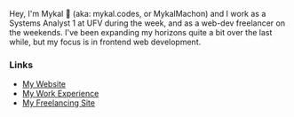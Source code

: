 Hey, I'm Mykal 👋 (aka: mykal.codes, or MykalMachon) and I work as a Systems Analyst 1 at UFV during the week, and as a web-dev freelancer on the weekends. I've been expanding my horizons quite a bit over the last while, but my focus is in frontend web development.  

### Links
- [My Website](https://mykal.codes)
- [My Work Experience](https://timeline.mykal.codes)
- [My Freelancing Site](https://tinybox.dev)


<!--START_SECTION:activity-->

<!--END_SECTION:activity-->
<!--
**MykalMachon/MykalMachon** is a ✨ _special_ ✨ repository because its `README.md` (this file) appears on your GitHub profile.

Here are some ideas to get you started:

- 🔭 I’m currently working on ...
- 🌱 I’m currently learning ...
- 👯 I’m looking to collaborate on ...
- 🤔 I’m looking for help with ...
- 💬 Ask me about ...
- 📫 How to reach me: ...
- 😄 Pronouns: ...
- ⚡ Fun fact: ...
-->
